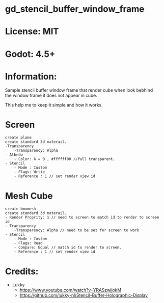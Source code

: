# gd_stencil_buffer_window_frame

# License: MIT

# Godot: 4.5+

# Information:
  Sample stencil buffer window frame that render cube when look bebhind the window frame it does not appear in cube.
  
  This help me to keep it simple and how it works.

# Screen
```
create plane
create standard 3d materail.
-Transparency
	-Transparency: Alpha
- Albedo
	- Color: A = 0 , #ffffff00 //full transparent.
- Stencil
	- Mode : Custom
	- Flags: Wrtie
	- Reference : 1 // set render view id
```
# Mesh Cube
```
create boxmesh
create standard 3d materail.
- Render Proprity: 1 // need to screen to match id to render to screen id
- Transparency
	-Transparency: Alpha // need to be set for screen to work
- Stencil
	- Mode : Custom
	- Flags: Read
	- Compare: Equal // match id to render to screen.
	- Reference : 1 // set render view id
```

# Credits:
- Lukky 
	- https://www.youtube.com/watch?v=YRASzwjjokM
	- https://github.com/lukky-nl/Stencil-Buffer-Holographic-Display
